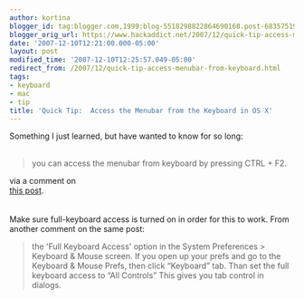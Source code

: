 ```yaml
---
author: kortina
blogger_id: tag:blogger.com,1999:blog-5518298822864690168.post-6835751959525662491
blogger_orig_url: https://www.hackaddict.net/2007/12/quick-tip-access-menubar-from-keyboard.html
date: '2007-12-10T12:21:00.000-05:00'
layout: post
modified_time: '2007-12-10T12:25:57.049-05:00'
redirect_from: /2007/12/quick-tip-access-menubar-from-keyboard.html
tags:
- keyboard
- mac
- tip
title: 'Quick Tip:  Access the Menubar from the Keyboard in OS X'
---
```


Something I just learned, but have wanted to know for so long:<br /><br /><blockquote>you can access the menubar from keyboard by pressing CTRL + F2.</blockquote> via a comment on<br /><a href="http://iboughtamac.com/2007/01/13/useful-keyboard-shortcuts-in-os-x/">this post</a>.<br /><br /><br />Make sure full-keyboard access is turned on in order for this to work.  From another comment on the same post: <blockquote>the 'Full Keyboard Access' option in the System Preferences > Keyboard & Mouse screen. If you open up your prefs and go to the Keyboard & Mouse Prefs, then click “Keyboard” tab. Than set the full keyboard access to “All Controls” This gives you tab control in dialogs.</blockquote>